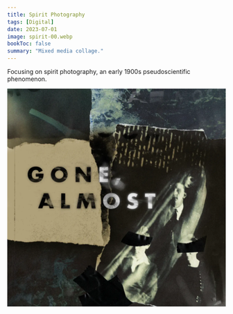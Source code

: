 ```yaml
---
title: Spirit Photography
tags: [Digital]
date: 2023-07-01
image: spirit-00.webp
bookToc: false
summary: "Mixed media collage."
---
```

Focusing on spirit photography, an early 1900s pseudoscientific phenomenon.

![](spirit-01.webp)
